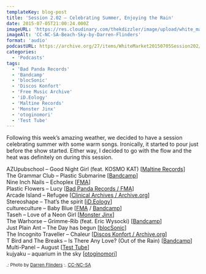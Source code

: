 ```yaml
---
templateKey: blog-post
title: 'Session 2.02 – Celebrating Summer, Enjoying the Rain'
date: 2015-07-05T21:00:24.000Z
imageURL: 'https://res.cloudinary.com/thekdizzler/image/upload/white_market/2015/08/CC-NC-SA-Beach-Sky-by-Darren-Flinders.jpg'
imageAlt: 'CC-NC-SA-Beach-Sky-by-Darren-Flinders'
format: 'audio'
podcastURL: https://archive.org/27/items/WhiteMarket20150705Session202/WhiteMarket-20150705-Session202.mp3
categories:
  - 'Podcasts'
tags:
  - 'Bad Panda Records'
  - 'Bandcamp'
  - 'blocSonic'
  - 'Discos Konfort'
  - 'Free Music Archive'
  - 'iD.Eology'
  - 'Maltine Records'
  - 'Monster Jinx'
  - 'otoginomori'
  - 'Test Tube'
---
```


Following this week’s amazing weather, we decided to have a session celebrating summer with some warm songs. Ironically, it started to pour just before the show started. Either way, I decided to go with the flow and the heat was definitely on during this session.

AZUpubschool – Good Night Girl (feat. KOSMO KAT) \[[Maltine Records](http://maltinerecords.cs8.biz/135.html)\]  
The Grammar Club – Plastic Submarine \[[Bandcamp](http://thegrammarclub.bandcamp.com/album/bioavailable)\]  
Nine Inch Nails – Echoplex \[[FMA](http://freemusicarchive.org/music/Nine_Inch_Nails/The_Slip)\]  
Plastic Flowers – Lucy \[[Bad Panda Records / FMA](http://freemusicarchive.org/music/Plastic_Flowers/~/01_Lucy)\]  
Arcade Island – Refugee \[[Clinical Archives / Archive.org](https://archive.org/details/ca492_ai)\]  
Stereoshape – That’s the spirit \[[iD.Eology](http://stereoshape.bandcamp.com/album/hello-city-ep)\]  
cultureculture – Baby Blue \[[FMA](http://freemusicarchive.org/music/cultureculture/cultureculture_EP_2014/) / [Bandcamp](http://cultureculture.bandcamp.com/album/cultureculture-ep-2014/)\]  
Taseh – Love of a Neon Girl \[[Monster Jinx](http://taseh.bandcamp.com/album/dekotora)\]  
The Warhorse – Grimme-Rib (feat. Eric Wysocki) \[[Bandcamp](http://thewarhorse.bandcamp.com/album/now-be-quiet-go-outside-ep)\]  
Just Plain Ant – The Day has begun \[[blocSonic](http://blocsonic.com/releases/bsxe0001)\]  
The Incognito Traveller – Chaleur \[[Discos Konfort / Archive.org](https://archive.org/details/konfort016)\]  
T Bird and The Breaks – Is There Any Love? (Out of the Rain) \[[Bandcamp](http://music.tbirdandthebreaks.com/album/is-there-any-love-out-of-the-rain)\]  
Multi-Panel – August \[[Test Tube](http://www.monocromatica.com/netlabel/releases/tube108.htm)\]  
kujyaku – aquarium in the sky \[[otoginomori](http://otoginomori.bandcamp.com/album/-)\]

<small>.: Photo by [Darren Flinders](https://www.flickr.com/photos/darrenflinders/14620075076/) :.
[CC-NC-SA](https://creativecommons.org/licenses/by-nc-nd/2.0/)</small>
